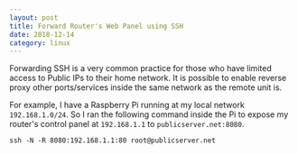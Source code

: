 ```yaml
---
layout: post
title: Forward Router's Web Panel using SSH
date: 2018-12-14
category: linux
---
```


Forwarding SSH is a very common practice for those who have limited access to Public IPs to their home network. It is possible to enable reverse proxy other ports/services inside the same network as the remote unit is.

For example, I have a Raspberry Pi running at my local network `192.168.1.0/24`. So I ran the following command inside the Pi to expose my router's control panel at `192.168.1.1` to `publicserver.net:8080`.

```
ssh -N -R 8080:192.168.1.1:80 root@publicserver.net
```


